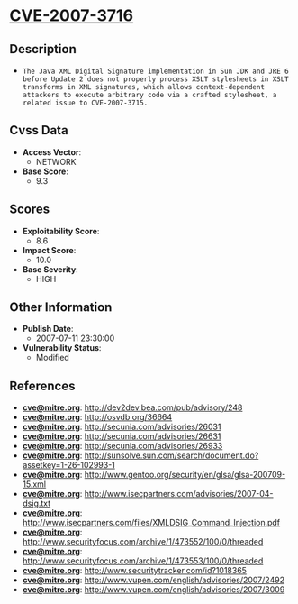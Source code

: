 
# [CVE-2007-3716](http://dev2dev.bea.com/pub/advisory/248)

## Description

- `The Java XML Digital Signature implementation in Sun JDK and JRE 6 before Update 2 does not properly process XSLT stylesheets in XSLT transforms in XML signatures, which allows context-dependent attackers to execute arbitrary code via a crafted stylesheet, a related issue to CVE-2007-3715.`

## Cvss Data

- **Access Vector**:
  - NETWORK
- **Base Score**:
  - 9.3

## Scores

- **Exploitability Score**:
  - 8.6
- **Impact Score**:
  - 10.0
- **Base Severity**:
  - HIGH

## Other Information

- **Publish Date**:
  - 2007-07-11 23:30:00
- **Vulnerability Status**:
  - Modified

## References

- **cve@mitre.org**: http://dev2dev.bea.com/pub/advisory/248
- **cve@mitre.org**: http://osvdb.org/36664
- **cve@mitre.org**: http://secunia.com/advisories/26031
- **cve@mitre.org**: http://secunia.com/advisories/26631
- **cve@mitre.org**: http://secunia.com/advisories/26933
- **cve@mitre.org**: http://sunsolve.sun.com/search/document.do?assetkey=1-26-102993-1
- **cve@mitre.org**: http://www.gentoo.org/security/en/glsa/glsa-200709-15.xml
- **cve@mitre.org**: http://www.isecpartners.com/advisories/2007-04-dsig.txt
- **cve@mitre.org**: http://www.isecpartners.com/files/XMLDSIG_Command_Injection.pdf
- **cve@mitre.org**: http://www.securityfocus.com/archive/1/473552/100/0/threaded
- **cve@mitre.org**: http://www.securityfocus.com/archive/1/473553/100/0/threaded
- **cve@mitre.org**: http://www.securitytracker.com/id?1018365
- **cve@mitre.org**: http://www.vupen.com/english/advisories/2007/2492
- **cve@mitre.org**: http://www.vupen.com/english/advisories/2007/3009
